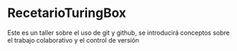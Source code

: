 # RecetarioTuringBox
Este es un taller sobre el uso de git y github, se introducirá conceptos sobre el trabajo colaborativo y el control de versión
